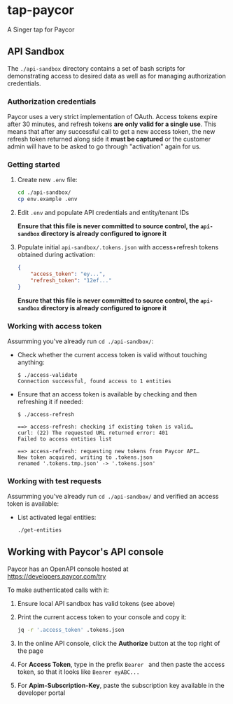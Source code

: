 # tap-paycor

A Singer tap for Paycor

## API Sandbox

The `./api-sandbox` directory contains a set of bash scripts for demonstrating access to desired data as well as for managing authorization credentials.

### Authorization credentials

Paycor uses a very strict implementation of OAuth. Access tokens expire after 30 minutes, and refresh tokens **are only valid for a single use**. This means that after any successful call to get a new access token, the new refresh token returned along side it **must be captured** or the customer admin will have to be asked to go through "activation" again for us.

### Getting started

1. Create new `.env` file:

    ```bash
    cd ./api-sandbox/
    cp env.example .env
    ```

2. Edit `.env` and populate API credentials and entity/tenant IDs

    **Ensure that this file is never committed to source control, the `api-sandbox` directory is already configured to ignore it**

3. Populate initial `api-sandbox/.tokens.json` with access+refresh tokens obtained during activation:

    ```json
    {
        "access_token": "ey...",
        "refresh_token": "12ef..."
    }
    ```

    **Ensure that this file is never committed to source control, the `api-sandbox` directory is already configured to ignore it**

### Working with access token

Assumming you've already run `cd ./api-sandbox/`:

- Check whether the current access token is valid without touching anything:

    ```console
    $ ./access-validate
    Connection successful, found access to 1 entities
    ```

- Ensure that an access token is available by checking and then refreshing it if needed:

    ```console
    $ ./access-refresh

    ==> access-refresh: checking if existing token is valid…
    curl: (22) The requested URL returned error: 401
    Failed to access entities list

    ==> access-refresh: requesting new tokens from Paycor API…
    New token acquired, writing to .tokens.json
    renamed '.tokens.tmp.json' -> '.tokens.json'
    ```

### Working with test requests

Assumming you've already run `cd ./api-sandbox/` and verified an access token is available:

- List activated legal entities:

    ```bash
    ./get-entities
    ```

## Working with Paycor's API console

Paycor has an OpenAPI console hosted at <https://developers.paycor.com/try>

To make authenticated calls with it:

1. Ensure local API sandbox has valid tokens (see above)
2. Print the current access token to your console and copy it:

    ```bash
    jq -r '.access_token' .tokens.json
    ```

3. In the online API console, click the **Authorize** button at the top right of the page
4. For **Access Token**, type in the prefix `Bearer ` and then paste the access token, so that it looks like `Bearer eyABC...`
5. For **Apim-Subscription-Key**, paste the subscription key available in the developer portal